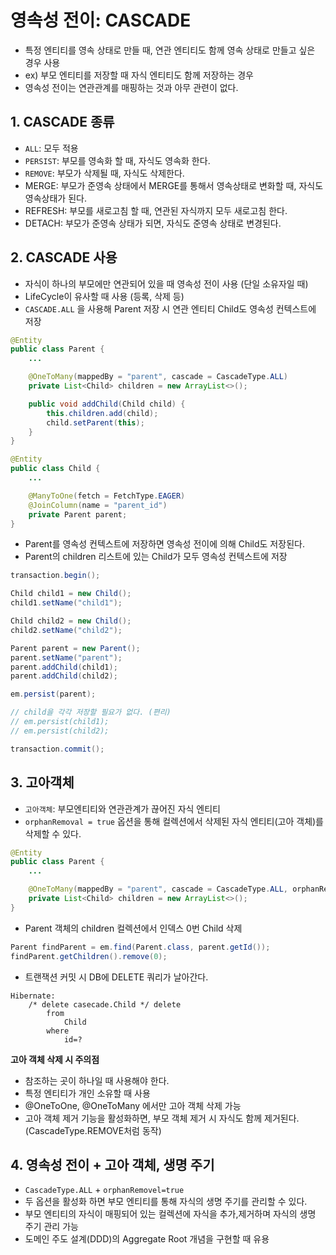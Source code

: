 # 영속성 전이: CASCADE
* 특정 엔티티를 영속 상태로 만들 때, 연관 엔티티도 함께 영속 상태로 만들고 싶은 경우 사용
* ex) 부모 엔티티를 저장할 때 자식 엔티티도 함께 저장하는 경우
* 영속성 전이는 연관관계를 매핑하는 것과 아무 관련이 없다.

## 1. CASCADE 종류
* `ALL`: 모두 적용
* `PERSIST`: 부모를 영속화 할 때, 자식도 영속화 한다.
* `REMOVE`: 부모가 삭제될 때, 자식도 삭제한다.
* MERGE: 부모가 준영속 상태에서 MERGE를 통해서 영속상태로 변화할 때, 자식도 영속상태가 된다.
* REFRESH: 부모를 새로고침 할 때, 연관된 자식까지 모두 새로고침 한다.
* DETACH: 부모가 준영속 상태가 되면, 자식도 준영속 상태로 변경된다.

## 2. CASCADE 사용
* 자식이 하나의 부모에만 연관되어 있을 때 영속성 전이 사용 (단일 소유자일 때)
* LifeCycle이 유사할 때 사용 (등록, 삭제 등)
* `CASCADE.ALL` 을 사용해 Parent 저장 시 연관 엔티티 Child도 영속성 컨텍스트에 저장
```java
@Entity
public class Parent {
    ...

    @OneToMany(mappedBy = "parent", cascade = CascadeType.ALL)
    private List<Child> children = new ArrayList<>();

    public void addChild(Child child) {
        this.children.add(child);
        child.setParent(this);
    }
}
```
```java
@Entity
public class Child {
    ...

    @ManyToOne(fetch = FetchType.EAGER)
    @JoinColumn(name = "parent_id")
    private Parent parent;
}
```
* Parent를 영속성 컨텍스트에 저장하면 영속성 전이에 의해 Child도 저장된다.
* Parent의 children 리스트에 있는 Child가 모두 영속성 컨텍스트에 저장

```java
transaction.begin();

Child child1 = new Child();
child1.setName("child1");

Child child2 = new Child();
child2.setName("child2");

Parent parent = new Parent();
parent.setName("parent");
parent.addChild(child1);
parent.addChild(child2);

em.persist(parent);

// child을 각각 저장할 필요가 없다. (편리)
// em.persist(child1);
// em.persist(child2);

transaction.commit();
```

## 3. 고아객체
* `고아객체`: 부모엔티티와 연관관계가 끊어진 자식 엔티티
* `orphanRemoval = true` 옵션을 통해 컬렉션에서 삭제된 자식 엔티티(고아 객체)를 삭제할 수 있다.

```java
@Entity
public class Parent {
    ...

    @OneToMany(mappedBy = "parent", cascade = CascadeType.ALL, orphanRemoval = true)
    private List<Child> children = new ArrayList<>();
}
```
* Parent 객체의 children 컬렉션에서 인덱스 0번 Child 삭제
```java
Parent findParent = em.find(Parent.class, parent.getId());
findParent.getChildren().remove(0);
```
* 트랜잭션 커밋 시 DB에 DELETE 쿼리가 날아간다.
```
Hibernate: 
    /* delete casecade.Child */ delete 
        from
            Child 
        where
            id=?
```

**고아 객체 삭제 시 주의점**
* 참조하는 곳이 하나일 때 사용해야 한다.
* 특정 엔티티가 개인 소유할 때 사용
* @OneToOne, @OneToMany 에서만 고아 객체 삭제 가능
* 고아 객체 제거 기능을 활성화하면, 부모 객체 제거 시 자식도 함께 제거된다. (CascadeType.REMOVE처럼 동작)

## 4. 영속성 전이 + 고아 객체, 생명 주기
* `CascadeType.ALL` + `orphanRemovel=true`
* 두 옵션을 활성화 하면 부모 엔티티를 통해 자식의 생명 주기를 관리할 수 있다.
* 부모 엔티티의 자식이 매핑되어 있는 컬렉션에 자식을 추가,제거하며 자식의 생명 주기 관리 가능
* 도메인 주도 설계(DDD)의 Aggregate Root 개념을 구현할 때 유용
